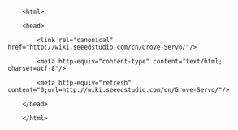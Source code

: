<!DOCTYPE html>
        <html>
        <head>
            <link rel="canonical" href="http://wiki.seeedstudio.com/cn/Grove-Servo/"/>
            <meta http-equiv="content-type" content="text/html; charset=utf-8"/>
            <meta http-equiv="refresh" content="0;url=http://wiki.seeedstudio.com/cn/Grove-Servo/"/>
        </head>
        </html>